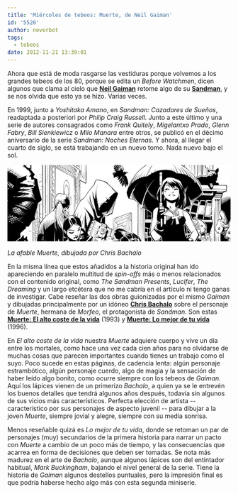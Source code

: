 ```yaml
---
title: 'Miércoles de tebeos: Muerte, de Neil Gaiman'
id: '5520'
author: neverbot
tags:
  - tebeos
date: 2012-11-21 13:39:01
---
```


Ahora que está de moda rasgarse las vestiduras porque volvemos a los grandes tebeos de los 80, porque se edita un _Before Watchmen_, dicen algunos que clama al cielo que [**Neil Gaiman**](http://en.wikipedia.org/wiki/Neil_Gaiman) retome algo de su **[Sandman](http://en.wikipedia.org/wiki/The_Sandman_(Vertigo))**, y se nos olvida que esto ya se hizo. Varias veces.

En 1999, junto a _Yoshitaka Amano_, en _Sandman: Cazadores de Sueños_, readaptada a posteriori por _Philip Craig Russell_. Junto a este último y una serie de autores consagrados como _Frank Quitely_, _Migelantxo Prado_, _Glenn Fabry_, _Bill Sienkiewicz_ o _Milo Manara_ entre otros, se publicó en el décimo aniversario de la serie _Sandman: Noches Eternas_. Y ahora, al llegar el cuarto de siglo, se está trabajando en un nuevo tomo. Nada nuevo bajo el sol.

[![](./miercoles-de-tebeos-muerte-de-neil-gaiman/Muerte-por-Chris-Bachalo.jpg "Muerte, por Chris Bachalo")](./miercoles-de-tebeos-muerte-de-neil-gaiman/Muerte-por-Chris-Bachalo.jpg)

_La afable Muerte, dibujada por Chris Bachalo_

En la misma línea que estos añadidos a la historia original han ido apareciendo en paralelo multitud de _spin-offs_ más o menos relacionados con el contenido original, como _The Sandman Presents_, _Lucifer_, _The Dreaming_ y un largo etcétera que no me cabría en el artículo ni tengo ganas de investigar. Cabe reseñar las dos obras guionizadas por el mismo _Gaiman_ y dibujadas principalmente por un idóneo [**Chris Bachalo**](http://en.wikipedia.org/wiki/Chris_Bachalo) sobre el personaje de _Muerte_, hermana de _Morfeo_, el protagonista de _Sandman_. Son estas [**Muerte: El alto coste de la vida**](http://en.wikipedia.org/wiki/Death:_The_High_Cost_of_Living) (1993) y [**Muerte: Lo mejor de tu vida**](http://en.wikipedia.org/wiki/Death:_The_Time_of_Your_Life) (1996).

En _El alto coste de la vida_ nuestra _Muerte_ adquiere cuerpo y vive un día entre los mortales, como hace una vez cada cien años para no olvidarse de muchas cosas que parecen importantes cuando tienes un trabajo como el suyo. Poco sucede en estas páginas, de cadencia lenta: algún personaje estrambótico, algún personaje cuerdo, algo de magia y la sensación de haber leído algo bonito, como ocurre siempre con los tebeos de _Gaiman_. Aquí los lápices vienen de un primerizo _Bachalo_, a quien ya se le entrevén los buenos detalles que tendrá algunos años después, todavía sin algunos de sus vicios más característicos. Perfecta elección de artista -- característico por sus personajes de aspecto juvenil -- para dibujar a la joven _Muerte_, siempre jovial y alegre, siempre con su media sonrisa.

Menos reseñable quizá es _Lo mejor de tu vida_, donde se retoman un par de personajes (muy) secundarios de la primera historia para narrar un pacto con _Muerte_ a cambio de un poco más de tiempo, y las consecuencias que acarrea en forma de decisiones que deben ser tomadas. Se nota más madurez en el arte de _Bachalo_, aunque algunos lápices son del entintador habitual, _Mark Buckingham_, bajando el nivel general de la serie. Tiene la historia de _Gaiman_ algunos destellos puntuales, pero la impresión final es que podría haberse hecho algo más con esta segunda miniserie.
